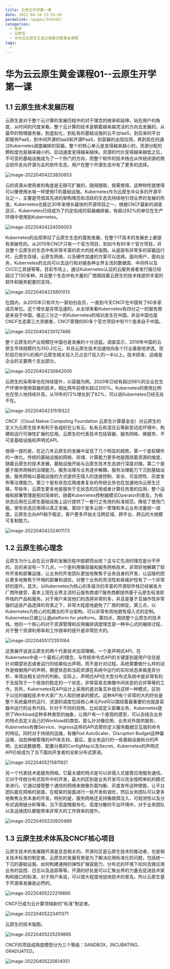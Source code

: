 ```yaml
---
title: 云原生开学第一课
date: 2022-04-10 23:53:49
permalink: /pages/343e92/
categories:
  - 技术
  - 云原生
  - 华为云云原生王者之路集训营黄金课程
tags:
  - 
---
```

# 华为云云原生黄金课程01--云原生开学第一课

## 1.1 云原生技术发展历程

云原生是对于整个云计算的发展历程中的对于理念的继承和延伸。站在用户的角度，从时间的尺度来看，整个云计算的技术是朝着越来越灵活的方向去发展的。从最早的物理服务器，到虚拟化，到私有的基础设施的云平台IaaS，到后来的平台即服务PaaS，到中间开源的IaaS和开源PaaS，到容器的出现应用，再到现在的通过Kubernetes调度编排的容器。整个的核心单元是变得越来越小的，资源分配的颗粒度也是越来越小的，启动速度变得越来越快。资源的代价变得越来越低之后，不可变的基础设施成为了一个热门的方向，而整个软件的技术栈也从传统闭源的商业软件走向开源为主的软件生态，用户在整个开源生态中有了更多的选择。

![image-20220404223830653](https://cdn.jsdelivr.net/gh/Somnus711/picx-image-hosting@master/image-20220404223830653.5ifds4tmmlxc.png)

云的资源从使用者的角度是无限可扩展的，随用随取，按需使用，这种特性就使得可以像使用水电一样使用IT的基础设施。Kubernetes作为云原生中众多的开源平台之一，主要是凭借其先进的架构理念和活跃的生态去持续地引领业界的发展的热度。Kubernetes也是近30年来增长最快的开源项目之一，根据CNCF最新的调查显示，Kubernetes已经成为了约定俗成的容器编排器，有超过82%的单位在生产环境中使用到Kubernetes。

![image-20220404224550003](https://cdn.jsdelivr.net/gh/Somnus711/picx-image-hosting@master/image-20220404224550003.7jjwzp83v6kg.png)

Kubernetes的出现带动了云原生生态的蓬勃发展，在整个IT技术的发展史上都是有突破性的。从2015年CNCF只有一个官方项目，到如今有80多个官方项目，并且整个云原生的生态中有非常丰富的宏大的技术版图。从底层有非常多的容器运行时，云原生存储，云原生网络，以及硬件加速的方案可以选择。面向用户，面向业务，Kubernetes的北向可以去运行和对接各种业界主流的数据库、中间件以及CI/CD工具链等等。目前市场上，通过Kubernetes认证的云服务或者发行版已经超过了130多种，并且整个生态中有大量的厂商围绕着云原生的技术栈提供丰富的软件和服务配套的支持。

![image-20220404225801013](https://cdn.jsdelivr.net/gh/Somnus711/picx-image-hosting@master/image-20220404225801013.3fouqnrwfj28.png)

在国内，从2015年只有华为一家初创会员，一直到今天CNCF在中国有了60多家成员单位。这个增长是非常迅速的。从全球来看Kubernetes有四分之一的服务商是来自于中国，接近三分之一的Kubernetes的培训发生在中国，并且中国也是CNCF生态第三大贡献者，CNCF管理的80多个官方项目中有11个是来自于中国。

![image-20220404230127466](https://cdn.jsdelivr.net/gh/Somnus711/picx-image-hosting@master/image-20220404230127466.1hxfild6h6yo.png)

整个云原生的产业规模在中国也是发展的十分迅猛。调查显示，2019年中国的云原生市场规模约为350.2亿元，并且云原生技术加速地向各个行业垂直地渗透。现阶段已有9%的用户云原生相关投入已占总IT投入的一半以上。技术研发、运维是企业的主要两个支出部分。

![image-20220404230842005](https://cdn.jsdelivr.net/gh/Somnus711/picx-image-hosting@master/image-20220404230842005.5gepsfmkge80.png)

云原生的采用率也在持续提升，以容器为例，2020年已经有超过68%的企业在生产环境中使用容器的技术，相比两年前增长超过200%。Kubernetes的使用比例也在惊人地持续升高，从19年的72%增长到了82%，可以说Kubernetes已经无处不在。

![image-20220404231519322](https://cdn.jsdelivr.net/gh/Somnus711/picx-image-hosting@master/image-20220404231519322.5awer7crufsw.png)

CNCF（Cloud Native Computing Foundation 云原生计算基金会）对云原生的定义为云原生技术有利于各组织在公有云、私有云和混合云等新型动态环境中，构建和运行可弹性扩展的应用。云原生的代表技术包括容器、服务网格、微服务、不可变基础设施和声明式API。

值得一提的是，在近几年云原生的发展中呈现了几个明显的趋势。第一个是软硬件的一体化。传统的基础设施如网络、存储、计算能力更多地是围绕着资源的维度，随着云原生的技术发展，基础设施开始与云原生技术生态进行深度对接。第二个是基于服务网格的治理能力。服务治理与业务逐步解耦，服务治理能力下沉到基础设施，服务网格以基础设施的方式提供无侵入的连接控制、安全、可监控性、灰度发布等治理能力。第三个是有状态应用或者复杂的传统业务也在加速地向云原生迁移。早些年，云原生更多地是服务于无状态的应用或者计算任务类的应用，整个运维和部署管理是相对简单的，随着Kubernetes控制器模式Operator的普及，为有状态应用在云原生基础设施上运行提供了一套行之有效的标准规范，降低了使用门槛，使有状态应用得以真正发展。第四个是多云统一管理和多云业务流量统一调度。云原生北向API趋于稳定，客户更多开始关注跨区域、跨平台、跨云的大规模可复制能力。

![image-20220404232401173](https://cdn.jsdelivr.net/gh/Somnus711/picx-image-hosting@master/image-20220404232401173.3hel9q0dttq8.png)

## 1.2 云原生核心理念

云原生为什么会在云计算的发展历程中脱颖而出呢？这与它先进的理念是分不开的。总的来说有一下几点，一个是利用像容器和服务网格技术，非常好地解耦了软件开发和部署运维，让业务的开发团队更加地聚焦于业务自身的开发，让运维的团队更多地聚焦于环境的部署和调优，对整个业务的灵活性和易维护性有了一个非常好的提升。其次，以Kubernetes为核心的多层次的丰富的开源软件栈已经被各大厂商所接受，基本上现在业界主流的云服务商或IT服务商都提供基于云原生标准软件栈的产品和服务。对于用户来说他们的选择非常的多，并且是基于互操作性非常强的这些产品选择的背景之下，非常大程度地避免了厂商的绑定。第三点，以Kubernetes为核心的松耦合的平台架构，可以非常有效地避免侵入式的定制。Kubernetes已被公认是platform for platform。第四点，围绕整个云原生的技术栈，他的一个核心的对于资源管理和应用编排调度理念是一种中心式的编排过程，对于整个资源利用率和工作效率的提升是非常巨大的。

![image-20220405172351084](https://cdn.jsdelivr.net/gh/Somnus711/picx-image-hosting@master/image-20220405172351084.5t5r77ynq48w.png)

这里展开说说云原生的两个代表技术加深理解。一个是声明式API，在Kubernetes中是一个最核心的理念，与传统命令式API的关键差别是用户往往是针对期望状态或者运行的结果给出声明，而不是针对过程。系统需要做什么样的动作是根据用户的声明，期望状态和当前资源在系统中运行的实际状态来做差异分析，来得出相关动作的判断。实际上，声明式API在大型分布式系统中是非常有利于去屈驾于一个收敛的稳定的一个状态，非常容易去做像中间状态的合并等等的工作。另外，Kubernetes在API设计上采用的是对象互补组合这样一种模式，区别于以往的编程技术中大家广为人知的继承的模式。这种API有个非常的大的好处是整个系统最终的运行、资源的调度包括核心单元Pod可以围绕着最重要的也就是容器中运行的业务代码。针对于不同的视角，比如说定义部署业务，Kubernetes提供了Workload这种多种类型的抽象，让用户有一个直观的感受，可以去结合业务的特点去定义自己的Workload的类型。那么针对像应用、业务对外提供服务，Kubernetes有像Service、Ingress这样的API去帮你定义服务数据交互层的命令的特征。同时对于持续的运维，有像Pod AutoScaler、Disruption Budget这种偏运维、动态伸缩管理的API来支持。最后，是业务运行的一些基础设施拆分的声明，比如说数据卷、配置分离的ConfigMap以及Secret。Kubernetes的声明式API已经成为了当下面向开发者的全新分布式原语。

![image-20220405215811921](https://cdn.jsdelivr.net/gh/Somnus711/picx-image-hosting@master/image-20220405215811921.4ofq3m81lt6o.png)

另一个代表技术是服务网格。它最关键的特点是可以非侵入式接管应用服务通信。它对于传统分布式软件中的开发，最大的区别是业务开发可以完全按照单机的模式来进行。它通过接管整个通信的网络来做像负载均衡、灰度发布这种使能，让平台团队能在网格的层面、在框架的层面进行一些开发和调优，然后业务团队可以更多地聚焦业务本身的开发。特别的是，服务网格还支持像故障注入、可观测性以及分布式调用链分析等等。当下高度微服务化、高度分散的平台环境中，对于业务团队以及运维团队都能带来非常大的工作效率的提升。

![image-20220405220920489](https://cdn.jsdelivr.net/gh/Somnus711/picx-image-hosting@master/image-20220405220920489.23mckcdqyk4g.png)

## 1.3 云原生技术体系及CNCF核心项目

云原生技术的发展跟开源是息息相关的。开源社区是云原生技术的推动者，也是相关技术标准的制定者。云原生的发展背景是为了解决应用标准化的问题，包括统一下沉的基础设施、如何构建通用的弹性扩缩容能力、分布式的环境下如何去做应用业务的监控、日志以及追踪等等。开源的好处是可以汇聚业界的力量去促进技术架构和接口的标准，对于用户来说，可以很大程度地加快技术的普及。所以云原生基于开源来发展是必然的。

![image-20220405222219860](https://cdn.jsdelivr.net/gh/Somnus711/picx-image-hosting@master/image-20220405222219860.6z4s8apvxx4w.png)

CNCF已成为云计算领域新的“标准”制定者。

![image-20220405223411371](https://cdn.jsdelivr.net/gh/Somnus711/picx-image-hosting@master/image-20220405223411371.15mxm6diw5hc.png)

云原生的技术版图。

![image-20220405225259895](https://cdn.jsdelivr.net/gh/Somnus711/picx-image-hosting@master/image-20220405225259895.33zfen7nolmo.png)

CNCF的项目成熟度模型分为三个等级：SANDBOX、INCUBATING、GRADUATED。

![image-20220405225614051](https://cdn.jsdelivr.net/gh/Somnus711/picx-image-hosting@master/image-20220405225614051.6b9vrxxjssg0.png)

​	

